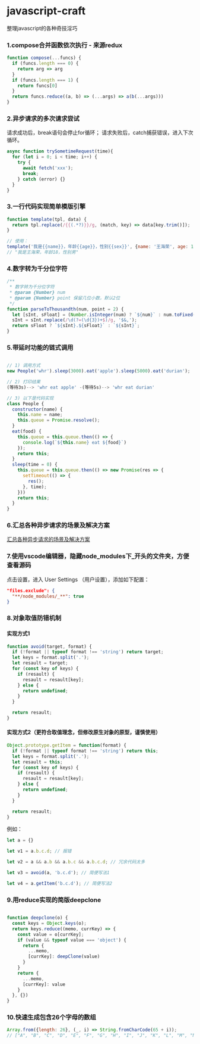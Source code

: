 # javascript-craft
整理javascript的各种奇技淫巧

### 1.compose合并函数依次执行 - 来源redux

```javascript
function compose(...funcs) {
  if (funcs.length === 0) {
    return arg => arg
  }
  if (funcs.length === 1) {
    return funcs[0]
  }
  return funcs.reduce((a, b) => (...args) => a(b(...args)))
}
```

### 2.异步请求的多次请求尝试

请求成功后，break语句会停止for循环；
请求失败后，catch捕获错误，进入下次循环。

```javascript
async function trySometimeRequest(time){
  for (let i = 0; i < time; i++) {
    try {
      await fetch('xxx');
      break;
    } catch (error) {}
  }
}
```

### 3.一行代码实现简单模版引擎

```javascript
function template(tpl, data) {
  return tpl.replace(/{{(.*?)}}/g, (match, key) => data[key.trim()]);
}

// 使用：
template('我是{{name}}，年龄{{age}}，性别{{sex}}', {name: '王海荣', age: 18, sex: '男'}); 
// "我是王海荣，年龄18，性别男"
```

### 4.数字转为千分位字符

```javascript
/**
 * 数字转为千分位字符
 * @param {Number} num
 * @param {Number} point 保留几位小数，默认2位
 */
function parseToThousandth(num, point = 2) {
  let [sInt, sFloat] = (Number.isInteger(num) ? `${num}` : num.toFixed(point)).split('.');
  sInt = sInt.replace(/\d(?=(\d{3})+$)/g, '$&,');
  return sFloat ? `${sInt}.${sFloat}` : `${sInt}`;
}
```

### 5.带延时功能的链式调用

```javascript

// 1) 调用方式
new People('whr').sleep(3000).eat('apple').sleep(5000).eat('durian');

// 2) 打印结果
(等待3s)--> 'whr eat apple' -(等待5s)--> 'whr eat durian'

// 3) 以下是代码实现
class People {
  constructor(name) {
    this.name = name;
    this.queue = Promise.resolve();
  }
  eat(food) {
    this.queue = this.queue.then(() => {
      console.log(`${this.name} eat ${food}`)
    });
    return this;
  }
  sleep(time = 0) {
    this.queue = this.queue.then(() => new Promise(res => {
      setTimeout(() => {
        res();
      }, time);
    }))
    return this;
  }
}
```

### 6.汇总各种异步请求的场景及解决方案

[汇总各种异步请求的场景及解决方案](https://github.com/ronffy/javascript-craft/blob/master/every-async.md)


### 7.使用vscode编辑器，隐藏node_modules下_开头的文件夹，方便查看源码

点击设置，进入 User Settings （用户设置），添加如下配置：

```JSON
"files.exclude": {
  "**/node_modules/_**": true
}
```


### 8.对象取值防错机制

#### 实现方式1

```javascript
function avoid(target, format) {
  if (!format || typeof format !== 'string') return target;
  let keys = format.split('.');
  let resault = target;
  for (const key of keys) {
    if (resault) {
      resault = resault[key];
    } else {
      return undefined;
    }
  }

  return resault;
}
```

#### 实现方式2（更符合取值理念，但修改原生对象的原型，谨慎使用）


```javascript
Object.prototype.getItem = function(format) {
  if (!format || typeof format !== 'string') return this;
  let keys = format.split('.');
  let resault = this;
  for (const key of keys) {
    if (resault) {
      resault = resault[key];
    } else {
      return undefined;
    }
  }

  return resault;
}
```

例如：
```javascript
let a = {}

let v1 = a.b.c.d; // 报错

let v2 = a && a.b && a.b.c && a.b.c.d; // 冗余代码太多

let v3 = avoid(a, 'b.c.d'); // 简便写法1

let v4 = a.getItem('b.c.d'); // 简便写法2
```


### 9.用reduce实现的简版deepclone

```javascript

function deepclone(o) {
  const keys = Object.keys(o);
  return keys.reduce((memo, currKey) => {
    const value = o[currKey];
    if (value && typeof value === 'object') {
      return {
        ...memo,
        [currKey]: deepClone(value)
      }
    }
    return {
      ...memo,
      [currKey]: value
    }
  }, {})
}

```

### 10.快速生成包含26个字母的数组
```js
Array.from({length: 26}, (_, i) => String.fromCharCode(65 + i));
// ["A", "B", "C", "D", "E", "F", "G", "H", "I", "J", "K", "L", "M", "N", "O", "P", "Q", "R", "S", "T", "U", "V", "W", "X", "Y", "Z"]
```
